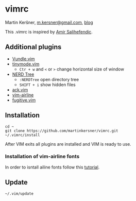 # vimrc
Martin Keršner, [m.kersner@gmail.com](mailto:m.kersner@gmail.com), [blog](martinkersner.github.io)


This .vimrc is inspired by [Amir Salihefendic](https://github.com/amix/vimrc).

## Additional plugins
* [Vundle.vim](https://github.com/VundleVim/Vundle.vim)
* [tinymode.vim](https://github.com/vim-scripts/tinymode.vim)
  * `Ctr + w` and `<` or `>` change horizontal size of window
* [NERD Tree](https://github.com/scrooloose/nerdtree)
  * `:NERDTree` open directory tree
  * `SHIFT + i` show hidden files
* [ack.vim](https://github.com/mileszs/ack.vim)
* [vim-airline](https://github.com/bling/vim-airline)
* [fugitive.vim](https://github.com/tpope/vim-fugitive)

## Installation
```shell
cd ~
git clone https://github.com/martinkersner/vimrc.git
~/.vimrc/install
```
After VIM exits all plugins are installed and VIM is ready to use.

### Installation of vim-airline fonts
In order to isntall ailine fonts follow this [tutorial](https://powerline.readthedocs.org/en/master/installation/linux.html#fonts-installation).

## Update
```shell
~/.vim/update
```
